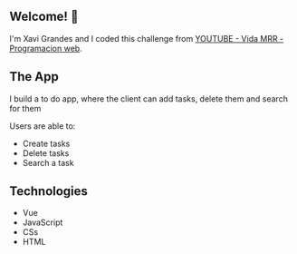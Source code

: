 ## Welcome! 👋

I'm Xavi Grandes and I coded this challenge from [YOUTUBE - Vida MRR - Programacion web](https://www.youtube.com/watch?v=iENgabVQSYY&t=581s).

## The App

I build a to do app, where the client can add tasks, delete them and search for them

Users are able to:
- Create tasks
- Delete tasks
- Search a task

## Technologies

- Vue
- JavaScript
- CSs
- HTML
